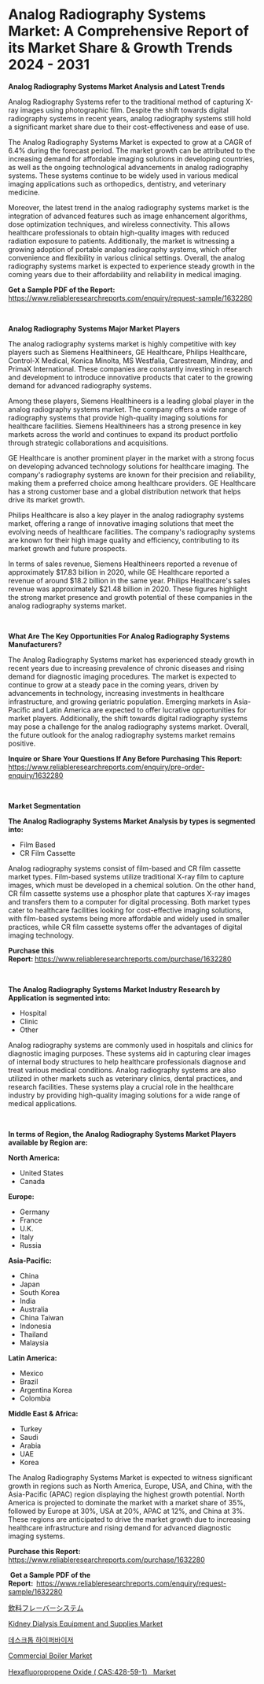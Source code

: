 <p><h1>Analog Radiography Systems Market: A Comprehensive Report of its Market Share & Growth Trends 2024 - 2031</h1></p><p><strong>Analog Radiography Systems Market Analysis and Latest Trends</strong></p>
<p><p>Analog Radiography Systems refer to the traditional method of capturing X-ray images using photographic film. Despite the shift towards digital radiography systems in recent years, analog radiography systems still hold a significant market share due to their cost-effectiveness and ease of use.</p><p>The Analog Radiography Systems Market is expected to grow at a CAGR of 6.4% during the forecast period. The market growth can be attributed to the increasing demand for affordable imaging solutions in developing countries, as well as the ongoing technological advancements in analog radiography systems. These systems continue to be widely used in various medical imaging applications such as orthopedics, dentistry, and veterinary medicine.</p><p>Moreover, the latest trend in the analog radiography systems market is the integration of advanced features such as image enhancement algorithms, dose optimization techniques, and wireless connectivity. This allows healthcare professionals to obtain high-quality images with reduced radiation exposure to patients. Additionally, the market is witnessing a growing adoption of portable analog radiography systems, which offer convenience and flexibility in various clinical settings. Overall, the analog radiography systems market is expected to experience steady growth in the coming years due to their affordability and reliability in medical imaging.</p></p>
<p><strong>Get a Sample PDF of the Report:&nbsp;</strong> <a href="https://www.reliableresearchreports.com/enquiry/request-sample/1632280">https://www.reliableresearchreports.com/enquiry/request-sample/1632280</a></p>
<p>&nbsp;</p>
<p><strong>Analog Radiography Systems Major Market Players</strong></p>
<p><p>The analog radiography systems market is highly competitive with key players such as Siemens Healthineers, GE Healthcare, Philips Healthcare, Control-X Medical, Konica Minolta, MS Westfalia, Carestream, Mindray, and PrimaX International. These companies are constantly investing in research and development to introduce innovative products that cater to the growing demand for advanced radiography systems.</p><p>Among these players, Siemens Healthineers is a leading global player in the analog radiography systems market. The company offers a wide range of radiography systems that provide high-quality imaging solutions for healthcare facilities. Siemens Healthineers has a strong presence in key markets across the world and continues to expand its product portfolio through strategic collaborations and acquisitions.</p><p>GE Healthcare is another prominent player in the market with a strong focus on developing advanced technology solutions for healthcare imaging. The company's radiography systems are known for their precision and reliability, making them a preferred choice among healthcare providers. GE Healthcare has a strong customer base and a global distribution network that helps drive its market growth.</p><p>Philips Healthcare is also a key player in the analog radiography systems market, offering a range of innovative imaging solutions that meet the evolving needs of healthcare facilities. The company's radiography systems are known for their high image quality and efficiency, contributing to its market growth and future prospects.</p><p>In terms of sales revenue, Siemens Healthineers reported a revenue of approximately $17.83 billion in 2020, while GE Healthcare reported a revenue of around $18.2 billion in the same year. Philips Healthcare's sales revenue was approximately $21.48 billion in 2020. These figures highlight the strong market presence and growth potential of these companies in the analog radiography systems market.</p></p>
<p>&nbsp;</p>
<p><strong>What Are The Key Opportunities For Analog Radiography Systems Manufacturers?</strong></p>
<p><p>The Analog Radiography Systems market has experienced steady growth in recent years due to increasing prevalence of chronic diseases and rising demand for diagnostic imaging procedures. The market is expected to continue to grow at a steady pace in the coming years, driven by advancements in technology, increasing investments in healthcare infrastructure, and growing geriatric population. Emerging markets in Asia-Pacific and Latin America are expected to offer lucrative opportunities for market players. Additionally, the shift towards digital radiography systems may pose a challenge for the analog radiography systems market. Overall, the future outlook for the analog radiography systems market remains positive.</p></p>
<p><strong>Inquire or Share Your Questions If Any Before Purchasing This Report:</strong> <a href="https://www.reliableresearchreports.com/enquiry/pre-order-enquiry/1632280">https://www.reliableresearchreports.com/enquiry/pre-order-enquiry/1632280</a></p>
<p>&nbsp;</p>
<p><strong>Market Segmentation</strong></p>
<p><strong>The Analog Radiography Systems Market Analysis by types is segmented into:</strong></p>
<p><ul><li>Film Based</li><li>CR Film Cassette</li></ul></p>
<p><p>Analog radiography systems consist of film-based and CR film cassette market types. Film-based systems utilize traditional X-ray film to capture images, which must be developed in a chemical solution. On the other hand, CR film cassette systems use a phosphor plate that captures X-ray images and transfers them to a computer for digital processing. Both market types cater to healthcare facilities looking for cost-effective imaging solutions, with film-based systems being more affordable and widely used in smaller practices, while CR film cassette systems offer the advantages of digital imaging technology.</p></p>
<p><strong>Purchase this Report:&nbsp;</strong><a href="https://www.reliableresearchreports.com/purchase/1632280">https://www.reliableresearchreports.com/purchase/1632280</a></p>
<p>&nbsp;</p>
<p><strong>The Analog Radiography Systems Market Industry Research by Application is segmented into:</strong></p>
<p><ul><li>Hospital</li><li>Clinic</li><li>Other</li></ul></p>
<p><p>Analog radiography systems are commonly used in hospitals and clinics for diagnostic imaging purposes. These systems aid in capturing clear images of internal body structures to help healthcare professionals diagnose and treat various medical conditions. Analog radiography systems are also utilized in other markets such as veterinary clinics, dental practices, and research facilities. These systems play a crucial role in the healthcare industry by providing high-quality imaging solutions for a wide range of medical applications.</p></p>
<p>&nbsp;</p>
<p><strong>In terms of Region, the Analog Radiography Systems Market Players available by Region are:</strong></p>
<p>
    <p> <strong> North America: </strong>
        <ul>
            <li>United States</li>
            <li>Canada</li>
        </ul>
        </p> 
    <p> <strong> Europe: </strong>
        <ul>
            <li>Germany</li>
            <li>France</li>
            <li>U.K.</li>
            <li>Italy</li>
            <li>Russia</li>
        </ul>
        </p> 
    <p> <strong> Asia-Pacific: </strong>
        <ul>
            <li>China</li>
            <li>Japan</li>
            <li>South Korea</li>
            <li>India</li>
            <li>Australia</li>
            <li>China Taiwan</li>
            <li>Indonesia</li>
            <li>Thailand</li>
            <li>Malaysia</li>
        </ul>
        </p> 
    <p> <strong> Latin America: </strong>
        <ul>
            <li>Mexico</li>
            <li>Brazil</li>
            <li>Argentina Korea</li>
            <li>Colombia</li>
        </ul>
        </p> 
    <p> <strong> Middle East & Africa: </strong>
        <ul>
            <li>Turkey</li>
            <li>Saudi</li>
            <li>Arabia</li>
            <li>UAE</li>
            <li>Korea</li>
        </ul>
    </p>
    </p>
<p><p>The Analog Radiography Systems Market is expected to witness significant growth in regions such as North America, Europe, USA, and China, with the Asia-Pacific (APAC) region displaying the highest growth potential. North America is projected to dominate the market with a market share of 35%, followed by Europe at 30%, USA at 20%, APAC at 12%, and China at 3%. These regions are anticipated to drive the market growth due to increasing healthcare infrastructure and rising demand for advanced diagnostic imaging systems.</p></p>
<p><strong>Purchase this Report: </strong><a href="https://www.reliableresearchreports.com/purchase/1632280">https://www.reliableresearchreports.com/purchase/1632280</a></p>
<p>&nbsp;<strong>Get a Sample PDF of the Report:&nbsp;&nbsp;</strong><a href="https://www.reliableresearchreports.com/enquiry/request-sample/1632280">https://www.reliableresearchreports.com/enquiry/request-sample/1632280</a></p>
<p><strong></strong></p>
<p><p><a href="https://medium.com/@klon646/%E9%A3%B2%E6%96%99%E9%A2%A8%E5%91%B3%E3%82%B7%E3%82%B9%E3%83%86%E3%83%A0%E5%B8%82%E5%A0%B4%E3%81%AF-%E5%B8%82%E5%A0%B4%E3%82%B7%E3%82%A7%E3%82%A2-%E5%B8%82%E5%A0%B4%E3%81%AE%E3%83%88%E3%83%AC%E3%83%B3%E3%83%89-%E5%B8%82%E5%A0%B4%E3%81%AE%E6%88%90%E9%95%B7%E3%81%AB%E9%96%A2%E3%81%99%E3%82%8B%E6%83%85%E5%A0%B1%E3%82%92%E6%8F%90%E4%BE%9B%E3%81%97%E3%81%A6%E3%81%84%E3%81%BE%E3%81%99-in-japanese-0b24aac68290">飲料フレーバーシステム</a></p><p><a href="https://funky-papaya-cf4.notion.site/Kidney-Dialysis-Equipment-and-Supplies-Market-Offer-Valuable-Insights-into-Market-Size-Market-Share-46a1fcc630084bc4b9c0b889bcec7d02">Kidney Dialysis Equipment and Supplies Market</a></p><p><a href="https://medium.com/@maeennan456456/%EB%8D%B0%EC%8A%A4%ED%81%AC%ED%86%B1-%ED%95%98%EC%9D%B4%ED%8D%BC%EB%B0%94%EC%9D%B4%EC%A0%80-%EC%8B%9C%EC%9E%A5-%EB%A9%94%ED%8A%B8%EB%A6%AD-%ED%95%B4%EB%8F%85-%EC%8B%9C%EC%9E%A5-%EC%A0%90%EC%9C%A0%EC%9C%A8-%ED%8A%B8%EB%A0%8C%EB%93%9C-%EB%B0%8F-%EC%84%B1%EC%9E%A5-%ED%8C%A8%ED%84%B4-e1e2a3e17c88">데스크톱 하이퍼바이저</a></p><p><a href="https://confirmed-shield-e13.notion.site/Commercial-Boiler-Market-Size-Reflecting-a-Forecast-Till-2031-Market-By-Type-By-Application-and-By-a03520cf537244fdbe473f3bcb20070a">Commercial Boiler Market</a></p><p><a href="https://github.com/gamblestampleyjenny50m5sl6/Market-Research-Report-List-1/blob/main/hexafluoropropene-oxide-cas428-59-1-market.md">Hexafluoropropene Oxide ( CAS:428-59-1） Market</a></p></p>